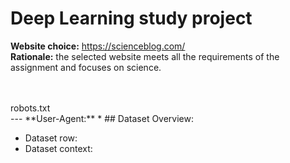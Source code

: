 # Deep Learning study project
**Website choice:** https://scienceblog.com/ <br>
**Rationale:** the selected website meets all the requirements of the assignment and focuses on science.

<br/>
<br />
robots.txt
<br/>
---
**User-Agent:** *
## Dataset Overview:
<ul>
  <li>Dataset row: </li>
  <li>Dataset context: </li>
</ul>
